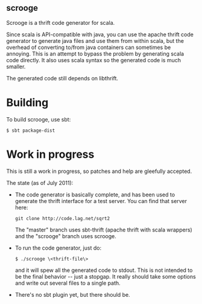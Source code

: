 
## scrooge

Scrooge is a thrift code generator for scala.

Since scala is API-compatible with java, you can use the apache thrift code
generator to generate java files and use them from within scala, but the
overhead of converting to/from java containers can sometimes be annoying.
This is an attempt to bypass the problem by generating scala code directly.
It also uses scala syntax so the generated code is much smaller.

The generated code still depends on libthrift.


# Building

To build scrooge, use sbt:

    $ sbt package-dist


# Work in progress

This is still a work in progress, so patches and help are gleefully accepted.

The state (as of July 2011):

- The code generator is basically complete, and has been used to generate the
  thrift interface for a test server. You can find that server here:

      git clone http://code.lag.net/sqrt2

  The "master" branch uses sbt-thrift (apache thrift with scala wrappers) and
  the "scrooge" branch uses scrooge.

- To run the code generator, just do:

      $ ./scrooge \<thrift-file\>

  and it will spew all the generated code to stdout. This is not intended to
  be the final behavior -- just a stopgap. It really should take some options
  and write out several files to a single path.

- There's no sbt plugin yet, but there should be.
